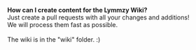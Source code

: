 <b>How can I create content for the Lymmzy Wiki?</b><br>
Just create a pull requests with all your changes and additions!<br>
We will process them fast as possible.<br>
<br>
The wiki is in the "wiki" folder. :)
